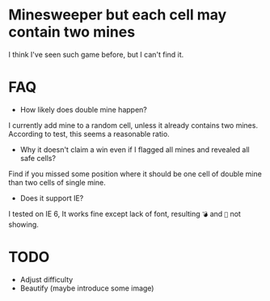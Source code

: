 # Minesweeper but each cell may contain two mines

I think I've seen such game before, but I can't find it.

# FAQ

* How likely does double mine happen?

I currently add mine to a random cell, unless it already contains two mines. According to test, this seems a reasonable ratio.

* Why it doesn't claim a win even if I flagged all mines and revealed all safe cells?

Find if you missed some position where it should be one cell of double mine than two cells of single mine.

* Does it support IE?

I tested on IE 6, It works fine except lack of font, resulting `💣` and `🚩` not showing.

# TODO

* Adjust difficulty
* Beautify (maybe introduce some image)
